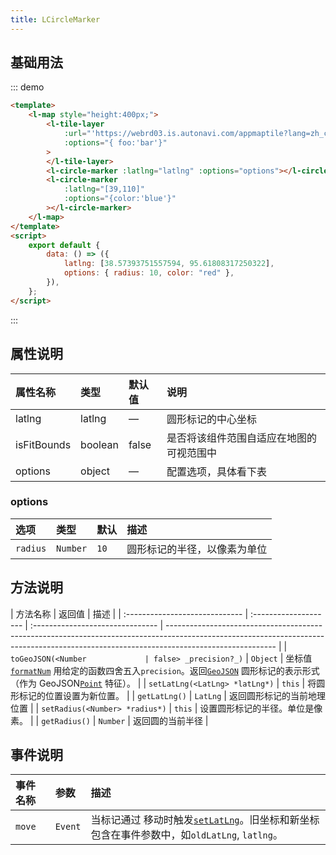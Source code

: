 ```yaml
---
title: LCircleMarker
---
```


## 基础用法

::: demo

```html
<template>
	<l-map style="height:400px;">
		<l-tile-layer
			:url="'https://webrd03.is.autonavi.com/appmaptile?lang=zh_cn&size=1&scale=1&style=8&x={x}&y={y}&z={z}'"
			:options="{ foo:'bar'}"
		>
		</l-tile-layer>
		<l-circle-marker :latlng="latlng" :options="options"></l-circle-marker>
		<l-circle-marker
			:latlng="[39,110]"
			:options="{color:'blue'}"
		></l-circle-marker>
	</l-map>
</template>
<script>
	export default {
		data: () => ({
			latlng: [38.57393751557594, 95.61808317250322],
			options: { radius: 10, color: "red" },
		}),
	};
</script>
```

:::

## 属性说明

| 属性名称    | 类型    | 默认值 | 说明                                     |
| :---------- | :------ | :----- | :--------------------------------------- |
| latlng      | latlng  | —      | 圆形标记的中心坐标                       |
| isFitBounds | boolean | false  | 是否将该组件范围自适应在地图的可视范围中 |
| options     | object  | —      | 配置选项，具体看下表                     |

### options

| 选项     | 类型     | 默认 | 描述                         |
| :------- | :------- | :--- | :--------------------------- |
| `radius` | `Number` | `10` | 圆形标记的半径，以像素为单位 |

## 方法说明

| 方法名称                       | 返回值                | 描述                             |
| :----------------------------- | :-------------------- | :------------------------------- | --------------------------------------------------------------------------------------------------------------------------------------------------------------------------------------- |
| `toGeoJSON(<Number             | false> _precision?_)` | `Object`                         | 坐标值[`formatNum`](#util-formatnum) 用给定的函数四舍五入`precision`。返回[`GeoJSON`](https://en.wikipedia.org/wiki/GeoJSON) 圆形标记的表示形式（作为 GeoJSON[`Point`](#point) 特征）。 |
| `setLatLng(<LatLng> *latLng*)` | `this`                | 将圆形标记的位置设置为新位置。   |
| `getLatLng()`                  | `LatLng`              | 返回圆形标记的当前地理位置       |
| `setRadius(<Number> *radius*)` | `this`                | 设置圆形标记的半径。单位是像素。 |
| `getRadius()`                  | `Number`              | 返回圆的当前半径                 |

## 事件说明

| 事件名称 | 参数    | 描述                                                                                                                   |
| :------- | :------ | :--------------------------------------------------------------------------------------------------------------------- |
| `move`   | `Event` | 当标记通过 移动时触发[`setLatLng`](#circlemarker-setlatlng)。旧坐标和新坐标包含在事件参数中，如`oldLatLng`, `latlng`。 |
